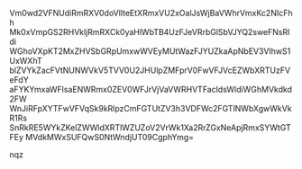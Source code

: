 Vm0wd2VFNUdiRmRXV0doVllteEtXRmxVU2xOalJsWjBaVWhrVmxKc2NIcFhh
Mk0xVmpGS2RHVkljRmRXCk0yaHlWbTB4UzFJeVRrbGlSbVJYQ2sweFNsRldi
WGhoVXpKT2MxZHVSbGRpUmxwWVEyMUtWazFJYUZkaApNbEV3VlhwS1UxWXhT
blZVYkZacFVtNUNWVkV5TVV0U2JHUlpZMFprV0FwVFJVcEZWbXRTUzFVeFdY
aFYKYmxaWFlsaENWRmx0ZEV0WFJrVjVaVWRHVTFacldsWldiWGhMVkdkd2FW
WnJiRFpXYTFwVFVqSk9kRlpzCmFGTUtZV3h3VDFWc2FGTlNWbXgwWkVkR1Rs
SnRkRE5WYkZKelZWWldXRTlWZUZoV2VrWk1Xa2RrZGxNeApjRmxSYWtGTFEy
MVdkMWxSUFQwS0NtWndjUT09CgphYmg=

nqz